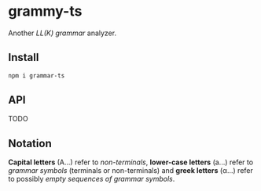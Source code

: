 # grammy-ts

Another _LL(K) grammar_ analyzer.

## Install

```bash
npm i grammar-ts
```

## API

TODO

## Notation

**Capital letters** (A...) refer to _non-terminals_, **lower-case letters** (a...) refer to _grammar symbols_ (terminals or non-terminals) and **greek letters** (α...) refer to possibly _empty sequences of grammar symbols_.

